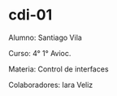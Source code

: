 # cdi-01
Alumno: Santiago Vila

Curso: 4° 1° Avioc.

Materia: Control de interfaces

Colaboradores: Iara Veliz
